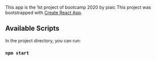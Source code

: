This app is the 1st project of bootcamp 2020 by piaic
This project was bootstrapped with [Create React App](https://github.com/facebook/create-react-app).

## Available Scripts

In the project directory, you can run:

### `npm start`


